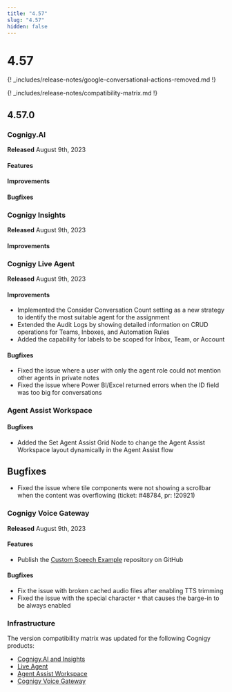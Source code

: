 ```yaml
---
title: "4.57"
slug: "4.57"
hidden: false
---
```


# 4.57

{! _includes/release-notes/google-conversational-actions-removed.md !}

{! _includes/release-notes/compatibility-matrix.md !}

## 4.57.0

### Cognigy.AI

**Released** August 9th, 2023

#### Features

<needs to be updated>

#### Improvements

<needs to be updated>

#### Bugfixes

<needs to be updated>

### Cognigy Insights

**Released** August 9th, 2023

#### Improvements

<waiting for PO review>

### Cognigy Live Agent

**Released** August 9th, 2023

#### Improvements

- Implemented the Consider Conversation Count setting as a new strategy to identify the most suitable agent for the assignment
- Extended the Audit Logs by showing detailed information on CRUD operations for Teams, Inboxes, and Automation Rules
- Added the capability for labels to be scoped for Inbox, Team, or Account

#### Bugfixes

- Fixed the issue where a user with only the agent role could not mention other agents in private notes
- Fixed the issue where Power BI/Excel returned errors when the ID field was too big for conversations

### Agent Assist Workspace

#### Bugfixes

- Added the Set Agent Assist Grid Node to change the Agent Assist Workspace layout dynamically in the Agent Assist flow

## Bugfixes

- Fixed the issue where tile components were not showing a scrollbar when the content was overflowing (ticket: #48784, pr: !20921)

### Cognigy Voice Gateway

**Released** August 9th, 2023

#### Features

- Publish the [Custom Speech Example](https://github.com/Cognigy/custom-speech-example) repository on GitHub

#### Bugfixes

- Fix the issue with broken cached audio files after enabling TTS trimming
- Fixed the issue with the special character `*` that causes the barge-in to be always enabled

### Infrastructure

The version compatibility matrix was updated for the following Cognigy products:

- [Cognigy.AI and Insights](../ai/installation/version-compatibility-matrix.md)
- [Live Agent](../live-agent/installation/deployment/version-compatibility-matrix.md)
- [Agent Assist Workspace](../agent-assist/installation/version-compatibility-matrix.md)
- [Cognigy Voice Gateway](../voicegateway/installation/version-compatibility-matrix.md)
